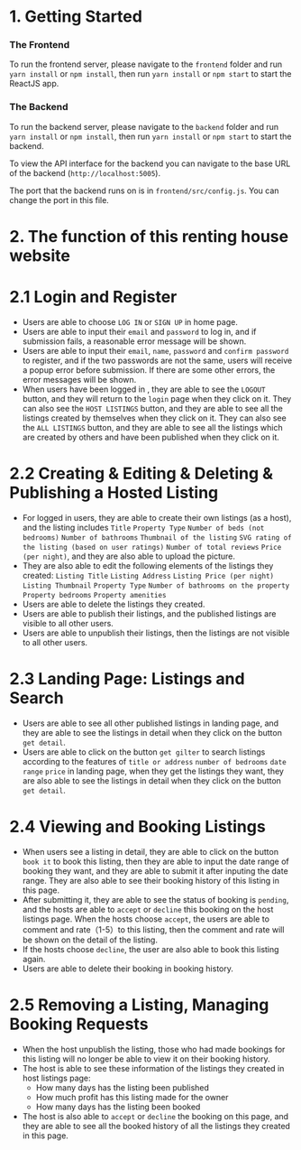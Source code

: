 
# 1. Getting Started

### The Frontend

To run the frontend server, please navigate to the `frontend` folder and run `yarn install` or `npm install`, then run `yarn install` or `npm start` to start the ReactJS app.

### The Backend 

To run the backend server, please navigate to the `backend` folder and run `yarn install` or `npm install`, then run `yarn install` or `npm start` to start the backend.

To view the API interface for the backend you can navigate to the base URL of the backend (`http://localhost:5005`). 

The port that the backend runs on is in `frontend/src/config.js`. You can change the port in this file. 

# 2. The function of this renting house website

# 2.1 Login and Register
 * Users are able to choose `LOG IN` or `SIGN UP` in home page.
 * Users are able to input their `email` and `password` to log in, and if submission fails, a reasonable error message will be shown.
 * Users are able to input their `email`, `name`, `password` and `confirm password` to register, and if the two passwords are not the same, users will receive a popup error before submission. If there are some other errors, the error messages will be shown.
 * When users have been logged in , they are able to see the `LOGOUT` button, and they will return to the `login` page when they click on it. They can also see the `HOST LISTINGS` button, and they are able to see all the listings created by themselves when they click on it. They can also see the `ALL LISTINGS` button, and they are able to see all the listings which are created by others and have been published when they click on it.

# 2.2 Creating & Editing & Deleting & Publishing a Hosted Listing 
* For logged in users, they are able to create their own listings (as a host), and the listing includes `Title` `Property Type` `Number of beds (not bedrooms)` `Number of bathrooms` `Thumbnail of the listing` `SVG rating of the listing (based on user ratings)` `Number of total reviews` `Price (per night)`, and they are also able to upload the picture.
* They are also able to edit the following elements of the listings they created: `Listing Title` `Listing Address` `Listing Price (per night)` `Listing Thumbnail`
`Property Type` `Number of bathrooms on the property` `Property bedrooms` `Property amenities`
* Users are able to delete the listings they created.
* Users are able to publish their listings, and the published listings are visible to all other users.
* Users are able to unpublish their listings, then the listings are not visible to all other users.

# 2.3 Landing Page: Listings and Search
* Users are able to see all other published listings in landing page, and they are able to see the listings in detail when they click on the button `get detail`.
* Users are able to click on the button `get gilter` to search listings according to the features of `title or address` `number of bedrooms` `date range` `price` in landing page, when they get the listings they want, they are also able to see the listings in detail when they click on the button `get detail`.

# 2.4 Viewing and Booking Listings 
 * When users see a listing in detail, they are able to click on the button `book it` to book this listing, then they are able to input the date range of booking they want, and they are able to submit it after inputing the date range. They are also able to see their booking history of this listing in this page.
 * After submitting it, they are able to see the status of booking is `pending`, and the hosts are able to `accept` or `decline` this booking on the host listings page. When the hosts choose `accept`, the users are able to comment and rate（1-5）to this listing, then the comment and rate will be shown on the detail of the listing.
 * If the hosts choose `decline`, the user are also able to book this listing again.
 * Users are able to delete their booking in booking history.

# 2.5 Removing a Listing, Managing Booking Requests 
 * When the host unpublish the listing, those who had made bookings for this listing will no longer be able to view it on their booking history.
 * The host is able to see these information of the listings they created in host listings page:
	* How many days has the listing been published
	* How much profit has this listing made for the owner
	* How many days has the listing been booked
 * The host is also able to `accept` or `decline` the booking on this page, and they are able to see all the booked history of all the listings they created in this page.
	


